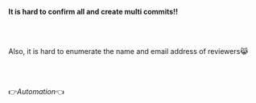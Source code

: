 **It is hard to confirm all and create multi commits!!**

<br />
<br />

Also, it is hard to enumerate the name and email address of reviewers😹

<br />
<br />

👉*Automation*👈
